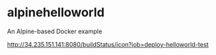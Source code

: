 # alpinehelloworld
An Alpine-based Docker example

http://34.235.151.141:8080/buildStatus/icon?job=deploy-helloworld-test
